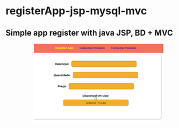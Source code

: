 # registerApp-jsp-mysql-mvc

## Simple app register with java JSP, BD + MVC

<p align="center">
  <img width="350" heigth="400" src="public/registerApp.png">
</p>
